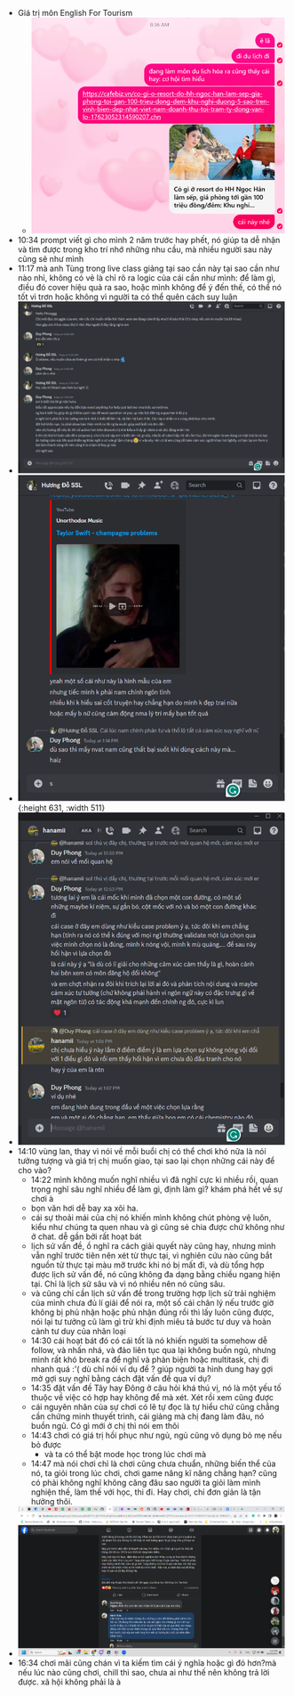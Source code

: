 - Giá trị môn English For Tourism
	- ![image.png](../assets/image_1698543453181_0.png)
- 10:34 prompt viết gì cho mình 2 năm trước hay phết, nó giúp ta dễ nhận và tìm được trong kho trí nhớ những nhu cầu, mà nhiều người sau này cũng sẽ như mình
- 11:17 mà anh Tùng trong live class giảng tại sao cần này tại sao cần như nào nhỉ, không có vẻ là chỉ rõ ra logic của cái cần như mình: để làm gì, điều đó cover hiệu quả ra sao, hoặc mình không để ý đến thế, có thể nó tốt vì trơn hoặc không vì người ta có thể quên cách suy luận
- ![image.png](../assets/image_1698555831576_0.png)
- ![image.png](../assets/image_1698560651297_0.png){:height 631, :width 511}
- ![image.png](../assets/image_1698560667827_0.png)
- 14:10 vùng lan, thay vì nói về mỗi buổi chị có thể chơi khó nữa là nói tưởng tượng và giá trị chị muốn giao, tại sao lại chọn những cái này để cho vào?
	- 14:22 mình không muốn nghĩ nhiều vì đã nghĩ cực kì nhiều rồi, quan trọng nghĩ sâu nghĩ nhiều để làm gì, định làm gì? khám phá hết về sự chơi à
	- bọn văn hơi dễ bay xa xôi ha.
	- cái sự thoải mái của chị nó khiến mình không chút phòng vệ luôn, kiểu như chúng ta quen nhau và gì cũng sẻ chia được chứ không như ở chat. dễ gần bởi rất hoạt bát
	- lịch sử vấn đề, ồ nghĩ ra cách giải quyết này cũng hay, nhưng mình vẫn nghĩ trước tiên nên xét từ thực tại, vì nghiên cứu nào cũng bắt nguồn từ thực tại màu mỡ trước khi nó bị mất đi, và dù tổng hợp được lịch sử vấn đề, nó cũng không đa dạng bằng chiều ngang hiện tại. Chỉ là lịch sử sâu và vì nó nhiều nên nó cũng sâu.
	- và cũng chỉ cần lịch sử vấn đề trong trường hợp lịch sử trải nghiệm của mình chưa đủ lí giải để nói ra, một số cái chân lý nếu trước giờ không bị phủ nhận hoặc phủ nhận đúng rồi thì lấy luôn cũng được, nói lại tư tưởng cũ làm gì trừ khi định miêu tả bước tư duy và hoàn cảnh tư duy của nhân loại
	- 14:30 cái hoạt bát đó có cái tốt là nó khiến người ta somehow dễ follow, và nhấn nhá, và đảo liên tục qua lại không buồn ngủ, nhưng mình rất khó break ra để nghĩ và phản biện hoặc multitask, chị đi nhanh quá :'( dù chỉ nói ví dụ để ? giúp người ta hình dung hay gợi mở gợi suy nghĩ bằng cách đặt vấn đề qua ví dụ?
	- 14:35 đặt vấn đề Tây hay Đông ở câu hỏi khá thú vị, nó là một yếu tố thuộc về việc có hợp hay không để mà xét. Xét rồi xem cũng được
	- cái nguyên nhân của sự chơi có lẽ tự đọc là tự hiểu chứ cũng chẳng cần chứng minh thuyết trình, cái giảng mà chị đang làm đâu, nó buồn ngủ. Có gì mới ở chị thì nói em thôi
	- 14:43 chơi có giá trị hồi phục như ngủ, ngủ cũng vô dụng bỏ mẹ nếu bỏ được
		- và ta có thể bật mode học trong lúc chơi mà
	- 14:47 mà nói chơi chỉ là chơi cũng chưa chuẩn, những biến thể của nó, ta giỏi trong lúc chơi, chơi game nâng kĩ năng chẳng hạn? cũng có phải không nghĩ không căng đâu sao người ta giỏi làm mình nghiện thế, làm thế với học, thi đi. Hay chơi, chỉ đơn giản là tận hưởng thôi.
- ![image.png](../assets/image_1698567222651_0.png)
- 16:34 chơi mãi cũng chán vì ta kiếm tìm cái ý nghĩa hoặc gì đó hơn?mà nếu lúc nào cũng chơi, chill thì sao, chưa ai như thế nên không trả lời được. xã hội không phải là à